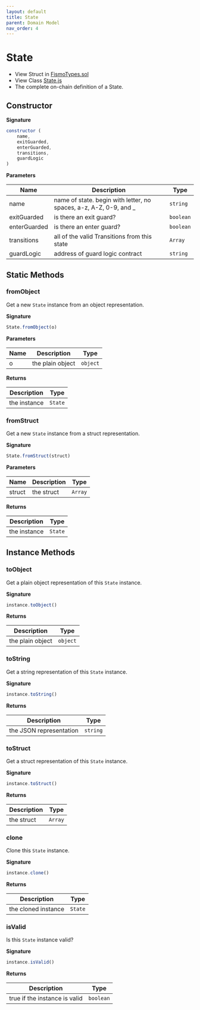 ```yaml
---
layout: default
title: State
parent: Domain Model
nav_order: 4
---
```

# State
* View Struct in [FismoTypes.sol](https://github.com/cliffhall/Fismo/blob/main/contracts/domain/FismoTypes.sol#L28)
* View Class [State.js](https://github.com/cliffhall/Fismo/blob/main/scripts/domain/entity/State.js)
* The complete on-chain definition of a State.

## Constructor
**Signature**

```javascript
constructor (
    name, 
    exitGuarded, 
    enterGuarded, 
    transitions, 
    guardLogic
)
```

**Parameters**

| Name          | Description                                                       | Type    |
|---------------|-------------------------------------------------------------------|---------|
| name          | name of state. begin with letter, no spaces, a-z, A-Z, 0-9, and _ | `string`  |
| exitGuarded   | is there an exit guard?                                           | `boolean` |
| enterGuarded  | is there an enter guard?                                          | `boolean` |
| transitions   | all of the valid Transitions from this state                      | `Array`   |
| guardLogic    | address of guard logic contract  | `string`  |

## Static Methods

### fromObject
Get a new `State` instance from an object representation.

**Signature**
```javascript
State.fromObject(o)
```
**Parameters**

| Name     | Description      | Type   |
|----------|------------------|--------|
| o        | the plain object | `object` | 

**Returns**

| Description       | Type           |
|-------------------|----------------|
| the instance | `State` | 

### fromStruct
Get a new `State` instance from a struct representation.

**Signature**
```javascript
State.fromStruct(struct)
```
**Parameters**

| Name   | Description | Type  |
|--------|-------------|-------|
| struct | the struct  | `Array` | 

**Returns**

| Description       | Type           |
|-------------------|----------------|
| the instance | `State` |

## Instance Methods

### toObject
Get a plain object representation of this `State` instance.

**Signature**
```javascript
instance.toObject()
```

**Returns**

| Description       | Type   |
|-------------------|--------|
|  the plain object | `object` | 

### toString
Get a string representation of this `State` instance.

**Signature**
```javascript
instance.toString()
```

**Returns**

| Description              | Type   |
|--------------------------|--------|
| the JSON representation | `string` | 

### toStruct
Get a struct representation of this `State` instance.

**Signature**
```javascript
instance.toStruct()
```

**Returns**

| Description | Type  |
|-------------|-------|
| the struct  | `Array` | 

### clone
Clone this `State` instance.

**Signature**
```javascript
instance.clone()
```

**Returns**

| Description         | Type           |
|---------------------|----------------|
| the cloned instance | `State` | 

### isValid
Is this `State` instance valid?

**Signature**
```javascript
instance.isValid()
```

**Returns**

| Description                   | Type    |
|-------------------------------|---------|
| true if the instance is valid | `boolean` | 
